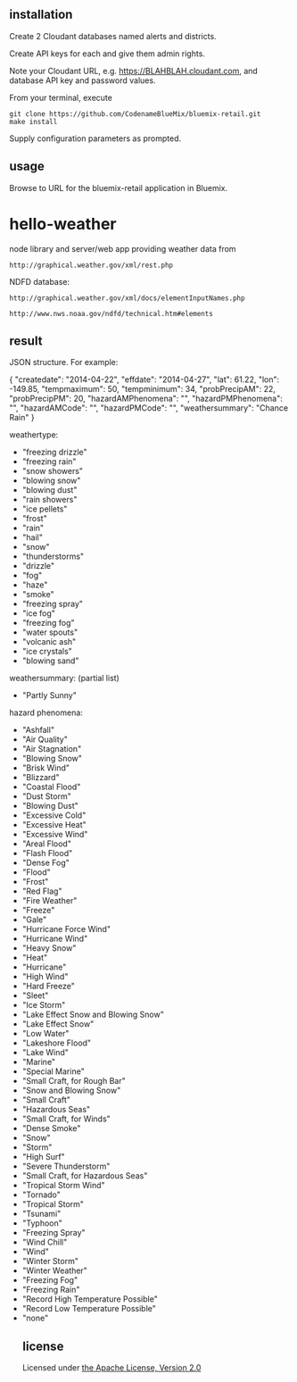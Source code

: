 installation
--------------------------------------------------------------------------------

Create 2 Cloudant databases named alerts and districts. 

Create API keys for each and give them admin rights.

Note your Cloudant URL, e.g. https://BLAHBLAH.cloudant.com, and database API key and password values.

From your terminal, execute

	git clone https://github.com/CodenameBlueMix/bluemix-retail.git
	make install
	
Supply configuration parameters as prompted.

usage
--------------------------------------------------------------------------------

Browse to URL for the bluemix-retail application in Bluemix.

hello-weather
================================================================================

node library and server/web app providing weather data from 

	http://graphical.weather.gov/xml/rest.php

NDFD database: 

	http://graphical.weather.gov/xml/docs/elementInputNames.php

	http://www.nws.noaa.gov/ndfd/technical.htm#elements

result
--------------------------------------------------------------------------------
JSON structure.  For example:  

{
  "createdate": "2014-04-22",
  "effdate": "2014-04-27",
  "lat": 61.22,
  "lon": -149.85,
  "tempmaximum": 50,
  "tempminimum": 34,
  "probPrecipAM": 22,
  "probPrecipPM": 20,
  "hazardAMPhenomena": "",
  "hazardPMPhenomena": "",
  "hazardAMCode": "",
  "hazardPMCode": "",
  "weathersummary": "Chance Rain"
}

weathertype:  

<ul>
<li>"freezing drizzle"</li>
<li>"freezing rain"</li>
<li>"snow showers"</li>
<li>"blowing snow"</li>
<li>"blowing dust"</li>
<li>"rain showers"</li>
<li>"ice pellets"</li>
<li>"frost"</li>
<li>"rain"</li>
<li>"hail"</li>
<li>"snow"</li>
<li>"thunderstorms"</li>
<li>"drizzle"</li>
<li>"fog"</li>
<li>"haze"</li>
<li>"smoke"</li>
<li>"freezing spray"</li>
<li>"ice fog"</li>
<li>"freezing fog"</li>
<li>"water spouts"</li>
<li>"volcanic ash"</li>
<li>"ice crystals"</li>
<li>"blowing sand"</li>
</ul>

weathersummary:  (partial list)

<ul>
<li>"Partly Sunny"</li>
</ul>

hazard phenomena:

<ul>
<li>"Ashfall"</li>
<li>"Air Quality"</li>
<li>"Air Stagnation"</li>
<li>"Blowing Snow"</li>
<li>"Brisk Wind"</li>
<li>"Blizzard"</li>
<li>"Coastal Flood"</li>
<li>"Dust Storm"</li>
<li>"Blowing Dust"</li>
<li>"Excessive Cold"</li>
<li>"Excessive Heat"</li>
<li>"Excessive Wind"</li>
<li>"Areal Flood"</li>
<li>"Flash Flood"</li>
<li>"Dense Fog"</li>
<li>"Flood"</li>
<li>"Frost"</li>
<li>"Red Flag"</li>
<li>"Fire Weather"</li>
<li>"Freeze"</li>
<li>"Gale"</li>
<li>"Hurricane Force Wind"</li>
<li>"Hurricane Wind"</li>
<li>"Heavy Snow"</li>
<li>"Heat"</li>
<li>"Hurricane"</li>
<li>"High Wind"</li>
<li>"Hard Freeze"</li>
<li>"Sleet"</li>
<li>"Ice Storm"</li>
<li>"Lake Effect Snow and Blowing Snow"</li>
<li>"Lake Effect Snow"</li>
<li>"Low Water"</li>
<li>"Lakeshore Flood"</li>
<li>"Lake Wind"</li>
<li>"Marine"</li>
<li>"Special Marine"</li>
<li>"Small Craft, for Rough Bar"</li>
<li>"Snow and Blowing Snow"</li>
<li>"Small Craft"</li>
<li>"Hazardous Seas"</li>
<li>"Small Craft, for Winds"</li>
<li>"Dense Smoke"</li>
<li>"Snow"</li>
<li>"Storm"</li>
<li>"High Surf"</li>
<li>"Severe Thunderstorm"</li>
<li>"Small Craft, for Hazardous Seas"</li>
<li>"Tropical Storm Wind"</li>
<li>"Tornado"</li>
<li>"Tropical Storm"</li>
<li>"Tsunami"</li>
<li>"Typhoon"</li>
<li>"Freezing Spray"</li>
<li>"Wind Chill"</li>
<li>"Wind"</li>
<li>"Winter Storm"</li>
<li>"Winter Weather"</li>
<li>"Freezing Fog"</li>
<li>"Freezing Rain"</li>
<li>"Record High Temperature Possible"</li>
<li>"Record Low Temperature Possible"</li>
<li>"none"</li>
</li>


license
--------------------------------------------------------------------------------

Licensed under [the Apache License, Version 2.0](http://www.apache.org/licenses/LICENSE-2.0.html)
